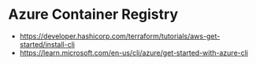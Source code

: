 # Azure Container Registry

- https://developer.hashicorp.com/terraform/tutorials/aws-get-started/install-cli
- https://learn.microsoft.com/en-us/cli/azure/get-started-with-azure-cli